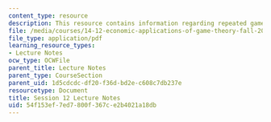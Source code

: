 ```yaml
---
content_type: resource
description: This resource contains information regarding repeated games.
file: /media/courses/14-12-economic-applications-of-game-theory-fall-2012/54f153ef7ed7800f367ce2b4021a18db_MIT14_12F12_chapter12.pdf
file_type: application/pdf
learning_resource_types:
- Lecture Notes
ocw_type: OCWFile
parent_title: Lecture Notes
parent_type: CourseSection
parent_uid: 1d5cdcdc-df20-f36d-bd2e-c608c7db237e
resourcetype: Document
title: Session 12 Lecture Notes
uid: 54f153ef-7ed7-800f-367c-e2b4021a18db
---
```

